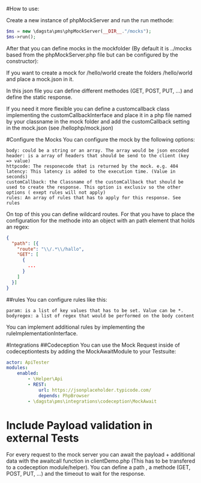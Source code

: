 #How to use:

Create a new instance of phpMockServer and run the run methode:
```php
$ms = new \dagsta\pms\phpMockServer(__DIR__."/mocks");
$ms->run();
```

After that you can define mocks in the mockfolder (By default it is ../mocks based from the phpMockServer.php file but can be configured by the constructor):

If you want to create a mock for /hello/world create the folders /hello/world and place a mock.json in it.

In this json file you can define different methodes (GET, POST, PUT, ...) and define the static response. 

If you need it more flexible you can define a customcallback class implementing the customCallbackInterface and place it in a php file named by your classname in the mock folder and add the customCallback setting in the mock.json (see /hellophp/mock.json) 

#Configure the Mocks
You can configure the mock by the following options:
```
body: could be a string or an array. The array would be json encoded
header: is a array of headers that should be send to the client (key => value)
httpcode: The responecode that is returned by the mock. e.g. 404
latency: This latency is added to the execution time. (Value in seconds)
customCallback: the Classname of the customCallback that should be used to create the response. This option is exclusiv so the other options ( exept rules will not apply)
rules: An array of rules that has to apply for this response. See rules
```

On top of this you can define wildcard routes. For that you have to place the configuration for the methode into an object with an path element that holds an regex:

```json
{
  "path": [{
    "route": "\\/.*\\/hallo",
    "GET": [
      {
        ...
      }
    ]
  }]
}

```


##rules
You can configure rules like this:

```
param: is a list of key values that has to be set. Value can be *.
bodyregex: a list of regex that would be performed on the body content
```

You can implement additional rules by implementing the ruleImplementationInterface. 

#Integrations
##Codeception
You can use the Mock Request inside of codeceptiontests by adding the MockAwaitModule to your Testsuite:
```yaml
actor: ApiTester
modules:
    enabled:
        - \Helper\Api
        - REST:
            url: https://jsonplaceholder.typicode.com/
            depends: PhpBrowser
        - \dagsta\pms\integrations\codeception\MockAwait
```


# Include Payload validation in external Tests
For every request to the mock server you can await the payload + additional data with the awaitcall function in clientDemo.php (This has to be transfered to a codeception module/helper). You can define a path , a methode (GET, POST, PUT, ...) and the timeout to wait for the response.
